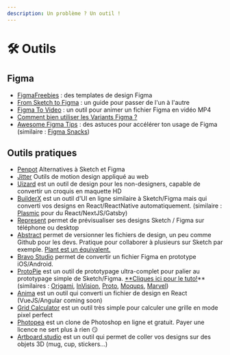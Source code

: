 ```yaml
---
description: Un problème ? Un outil !
---
```


# 🛠 Outils

## Figma

* [FigmaFreebies](https://www.figmaresources.com/) : des templates de design Figma
* [From Sketch to Figma](https://www.figma.com/best-practices/what-to-expect-when-moving-from-sketch-to-figma/) : un guide pour passer de l'un à l'autre
* [Figma To Video](https://figma.video/) : un outil pour animer un fichier Figma en vidéo MP4
* [Comment bien utiliser les Variants Figma ?](https://uxdesign.cc/one-variant-to-rule-them-all-92e685bae918)
* [Awesome Figma Tips](https://awesomefigmatips.com/) : des astuces pour accélérer ton usage de Figma (similaire : [Figma Snacks](https://www.youtube.com/playlist?list=PLWlUJU11tp4cBWlUZYumVp99dhjx1OyNU))

## Outils pratiques

* [Penpot](https://penpot.app/) Alternatives à Sketch et Figma
* [Jitter](https://jitter.video/) Outils de motion design appliqué au web
* [Uizard](https://uizard.io/) est un outil de design pour les non-designers, capable de convertir un croquis en maquette HD
* [BuilderX](https://builderx.io/) est un outil d'UI en ligne similaire à Sketch/Figma mais qui converti vos designs en React/ReactNative automatiquement. (similaire : [Plasmic](https://www.plasmic.app/) pour du React/NextJS/Gatsby)
* [Represent](https://getrepresent.com/) permet de prévisualiser ses designs Sketch / Figma sur téléphone ou desktop
* [Abstract](https://www.abstract.com/) permet de versionner les fichiers de design, un peu comme Github pour les devs. Pratique pour collaborer à plusieurs sur Sketch par exemple. [Plant est un équivalent.](https://plantapp.io/)
* [Bravo Studio](https://www.bravostudio.app/) permet de convertir un fichier Figma en prototype iOS/Android.
* [ProtoPie](https://www.protopie.io/) est un outil de prototypage ultra-complet pour palier au prototypage simple de Sketch/Figma. [\*\*Cliques ici pour le tuto!](https://blog.protopie.io/one-stop-resource-to-learn-protopie-from-a-to-z-3a912e5a30e5)\*\* (similaires : [Origami](https://origami.design/), [InVision](https://www.invisionapp.com/), [Proto](https://proto.io/), [Moqups](https://moqups.com/), [Marvel](https://marvelapp.com/))
* [Anima](https://www.animaapp.com/resources/anima-101) est un outil qui converti un fichier de design en React (VueJS/Angular coming soon)
* [Grid Calculator](http://gridcalculator.dk/#/1366/14/20/0) est un outil très simple pour calculer une grille en mode pixel perfect
* [Photopea](https://www.photopea.com/) est un clone de Photoshop en ligne et gratuit. Payer une licence ne sert plus à rien :smirk:
* [Artboard.studio](https://artboard.studio/) est un outil qui permet de coller vos designs sur des objets 3D (mug, cup, stickers...)

